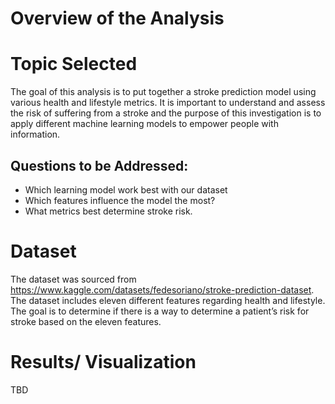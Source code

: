 # Overview of the Analysis
# Topic Selected
 The goal of this analysis is to put together a stroke prediction model using various health and lifestyle metrics. It is important to understand and assess the risk of suffering from a stroke and the purpose of this investigation is to apply different machine learning models to empower people with information.
## Questions to be Addressed: 
- Which learning model work best with our dataset
- Which features influence the model the most?
- What metrics best determine stroke risk.
# Dataset
The dataset was sourced from https://www.kaggle.com/datasets/fedesoriano/stroke-prediction-dataset. The dataset includes eleven different features regarding health and lifestyle. The goal is to determine if there is a way to determine a patient’s risk for stroke based on the eleven features.
# Results/ Visualization 
TBD

